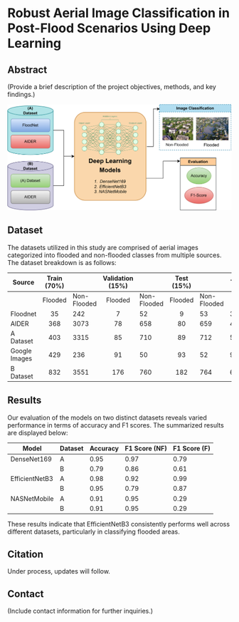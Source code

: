 # Robust Aerial Image Classification in Post-Flood Scenarios Using Deep Learning

## Abstract

(Provide a brief description of the project objectives, methods, and key findings.)

![Methodology Diagram](<img/Classification(Focus).png>)

## Dataset

The datasets utilized in this study are comprised of aerial images categorized into flooded and non-flooded classes from multiple sources. The dataset breakdown is as follows:

| Source        | Train (70%) |             | Validation (15%) |             | Test (15%) |             | Total |
| ------------- | :---------: | ----------- | :--------------: | ----------- | :--------: | ----------- | ----- |
|               |   Flooded   | Non-Flooded |     Flooded      | Non-Flooded |  Flooded   | Non-Flooded |       |
| Floodnet      |     35      | 242         |        7         | 52          |     9      | 53          | 398   |
| AIDER         |     368     | 3073        |        78        | 658         |     80     | 659         | 4916  |
| A Dataset     |     403     | 3315        |        85        | 710         |     89     | 712         | 5314  |
| Google Images |     429     | 236         |        91        | 50          |     93     | 52          | 951   |
| B Dataset     |     832     | 3551        |       176        | 760         |    182     | 764         | 6265  |

## Results

Our evaluation of the models on two distinct datasets reveals varied performance in terms of accuracy and F1 scores. The summarized results are displayed below:

| Model          | Dataset | Accuracy | F1 Score (NF) | F1 Score (F) |
| -------------- | ------- | -------- | ------------- | ------------ |
| DenseNet169    | A       | 0.95     | 0.97          | 0.79         |
|                | B       | 0.79     | 0.86          | 0.61         |
| EfficientNetB3 | A       | 0.98     | 0.92          | 0.99         |
|                | B       | 0.95     | 0.79          | 0.87         |
| NASNetMobile   | A       | 0.91     | 0.95          | 0.29         |
|                | B       | 0.91     | 0.95          | 0.29         |

These results indicate that EfficientNetB3 consistently performs well across different datasets, particularly in classifying flooded areas.

## Citation

Under process, updates will follow.

## Contact

(Include contact information for further inquiries.)
